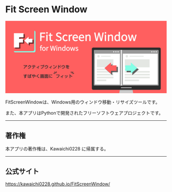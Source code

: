 # Fit Screen Window

<img src="logo-promotion.png" width="600px">

FitScreenWindowは、Windows用のウィンドウ移動・リサイズツールです。

また、本アプリはPythonで開発されたフリーソフトウェアプロジェクトです。

***

## 著作権

本アプリの著作権は、Kawaichi0228 に帰属する。

***

## 公式サイト

https://kawaichi0228.github.io/FitScreenWindow/
